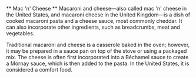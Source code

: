 ** Mac 'n' Cheese **
 Macaroni and cheese—also called mac 'n' cheese in the United States, and macaroni cheese in the United Kingdom—is a dish of cooked macaroni pasta and a cheese sauce, most commonly cheddar. It can also incorporate other ingredients, such as breadcrumbs, meat and vegetables.

Traditional macaroni and cheese is a casserole baked in the oven; however, it may be prepared in a sauce pan on top of the stove or using a packaged mix. The cheese is often first incorporated into a Béchamel sauce to create a Mornay sauce, which is then added to the pasta. In the United States, it is considered a comfort food.